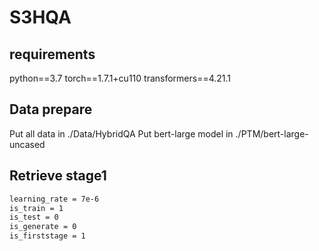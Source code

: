 # S3HQA

## requirements
python==3.7
torch==1.7.1+cu110
transformers==4.21.1

## Data prepare
Put all data in ./Data/HybridQA
Put bert-large model in ./PTM/bert-large-uncased

## Retrieve stage1
```bash
learning_rate = 7e-6
is_train = 1
is_test = 0
is_generate = 0
is_firststage = 1
```
